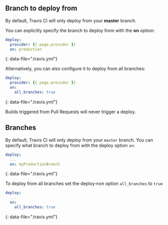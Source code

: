 ## Branch to deploy from

By default, Travis CI will only deploy from your **master** branch.

You can explicitly specify the branch to deploy from with the **on** option:

```yaml
deploy:
  provider: {{ page.provider }}
  on: production
```
{: data-file=".travis.yml"}

Alternatively, you can also configure it to deploy from all branches:

```yaml
deploy:
  provider: {{ page.provider }}
  on:
    all_branches: true
```
{: data-file=".travis.yml"}

Builds triggered from Pull Requests will never trigger a deploy.

## Branches

By default, Travis CI will only deploy from your `master` branch. You can specify what branch to deploy from with the deploy option `on`:

```yaml
deploy:
  ...
  on: myProductionBranch
```
{: data-file=".travis.yml"}

To deploy from all branches set the deploy->on option `all_branches` to `true`

```yaml
deploy:
  ...
  on:
    all_branches: true
```
{: data-file=".travis.yml"}

